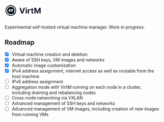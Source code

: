 # <img src="docs/logo.png" height="40" alt="VirtM">

Experimental self-hosted virtual machine manager. Work in progress.

## Roadmap

- [x] Virtual machine creation and deletion
- [x] Aware of SSH keys, VM images and networks
- [x] Automatic image customization
- [x] IPv4 address assignment, internet access as well as routable from the host machine
- [ ] IPv6 address assignment
- [ ] Aggregation mode with VirtM running on each node in a cluster, including draining and rebalancing nodes
- [ ] Cross-node networking via VXLAN
- [ ] Advanced management of SSH keys and networks
- [ ] Advanced management of VM images, including creation of new images from running VMs
